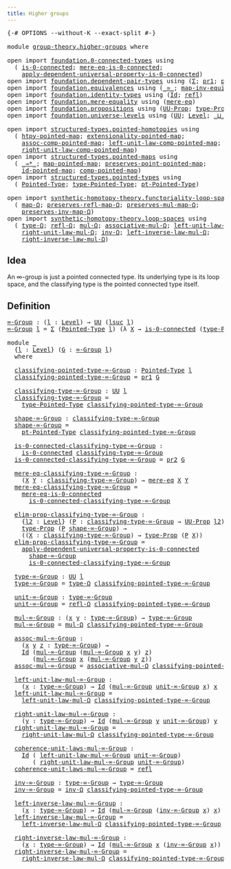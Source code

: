 ```yaml
---
title: Higher groups
---
```


<pre class="Agda"><a id="39" class="Symbol">{-#</a> <a id="43" class="Keyword">OPTIONS</a> <a id="51" class="Pragma">--without-K</a> <a id="63" class="Pragma">--exact-split</a> <a id="77" class="Symbol">#-}</a>

<a id="82" class="Keyword">module</a> <a id="89" href="group-theory.higher-groups.html" class="Module">group-theory.higher-groups</a> <a id="116" class="Keyword">where</a>

<a id="123" class="Keyword">open</a> <a id="128" class="Keyword">import</a> <a id="135" href="foundation.0-connected-types.html" class="Module">foundation.0-connected-types</a> <a id="164" class="Keyword">using</a>
  <a id="172" class="Symbol">(</a> <a id="174" href="foundation.0-connected-types.html#1858" class="Function">is-0-connected</a><a id="188" class="Symbol">;</a> <a id="190" href="foundation.0-connected-types.html#2229" class="Function">mere-eq-is-0-connected</a><a id="212" class="Symbol">;</a>
    <a id="218" href="foundation.0-connected-types.html#3868" class="Function">apply-dependent-universal-property-is-0-connected</a><a id="267" class="Symbol">)</a>
<a id="269" class="Keyword">open</a> <a id="274" class="Keyword">import</a> <a id="281" href="foundation.dependent-pair-types.html" class="Module">foundation.dependent-pair-types</a> <a id="313" class="Keyword">using</a> <a id="319" class="Symbol">(</a><a id="320" href="foundation-core.dependent-pair-types.html#515" class="Record">Σ</a><a id="321" class="Symbol">;</a> <a id="323" href="foundation-core.dependent-pair-types.html#605" class="Field">pr1</a><a id="326" class="Symbol">;</a> <a id="328" href="foundation-core.dependent-pair-types.html#617" class="Field">pr2</a><a id="331" class="Symbol">)</a>
<a id="333" class="Keyword">open</a> <a id="338" class="Keyword">import</a> <a id="345" href="foundation.equivalences.html" class="Module">foundation.equivalences</a> <a id="369" class="Keyword">using</a> <a id="375" class="Symbol">(</a><a id="376" href="foundation-core.equivalences.html#1621" class="Function Operator">_≃_</a><a id="379" class="Symbol">;</a> <a id="381" href="foundation-core.equivalences.html#5036" class="Function">map-inv-equiv</a><a id="394" class="Symbol">)</a>
<a id="396" class="Keyword">open</a> <a id="401" class="Keyword">import</a> <a id="408" href="foundation.identity-types.html" class="Module">foundation.identity-types</a> <a id="434" class="Keyword">using</a> <a id="440" class="Symbol">(</a><a id="441" href="foundation-core.identity-types.html#1767" class="Datatype">Id</a><a id="443" class="Symbol">;</a> <a id="445" href="foundation-core.identity-types.html#1820" class="InductiveConstructor">refl</a><a id="449" class="Symbol">)</a>
<a id="451" class="Keyword">open</a> <a id="456" class="Keyword">import</a> <a id="463" href="foundation.mere-equality.html" class="Module">foundation.mere-equality</a> <a id="488" class="Keyword">using</a> <a id="494" class="Symbol">(</a><a id="495" href="foundation.mere-equality.html#1195" class="Function">mere-eq</a><a id="502" class="Symbol">)</a>
<a id="504" class="Keyword">open</a> <a id="509" class="Keyword">import</a> <a id="516" href="foundation.propositions.html" class="Module">foundation.propositions</a> <a id="540" class="Keyword">using</a> <a id="546" class="Symbol">(</a><a id="547" href="foundation-core.propositions.html#1393" class="Function">UU-Prop</a><a id="554" class="Symbol">;</a> <a id="556" href="foundation-core.propositions.html#1495" class="Function">type-Prop</a><a id="565" class="Symbol">)</a>
<a id="567" class="Keyword">open</a> <a id="572" class="Keyword">import</a> <a id="579" href="foundation.universe-levels.html" class="Module">foundation.universe-levels</a> <a id="606" class="Keyword">using</a> <a id="612" class="Symbol">(</a><a id="613" href="foundation-core.universe-levels.html#235" class="Primitive">UU</a><a id="615" class="Symbol">;</a> <a id="617" href="Agda.Primitive.html#597" class="Postulate">Level</a><a id="622" class="Symbol">;</a> <a id="624" href="Agda.Primitive.html#810" class="Primitive Operator">_⊔_</a><a id="627" class="Symbol">;</a> <a id="629" href="Agda.Primitive.html#780" class="Primitive">lsuc</a><a id="633" class="Symbol">)</a>

<a id="636" class="Keyword">open</a> <a id="641" class="Keyword">import</a> <a id="648" href="structured-types.pointed-homotopies.html" class="Module">structured-types.pointed-homotopies</a> <a id="684" class="Keyword">using</a>
  <a id="692" class="Symbol">(</a> <a id="694" href="structured-types.pointed-homotopies.html#2941" class="Function">htpy-pointed-map</a><a id="710" class="Symbol">;</a> <a id="712" href="structured-types.pointed-homotopies.html#3058" class="Function">extensionality-pointed-map</a><a id="738" class="Symbol">;</a>
    <a id="744" href="structured-types.pointed-homotopies.html#4119" class="Function">assoc-comp-pointed-map</a><a id="766" class="Symbol">;</a> <a id="768" href="structured-types.pointed-homotopies.html#3507" class="Function">left-unit-law-comp-pointed-map</a><a id="798" class="Symbol">;</a>
    <a id="804" href="structured-types.pointed-homotopies.html#3874" class="Function">right-unit-law-comp-pointed-map</a><a id="835" class="Symbol">)</a>
<a id="837" class="Keyword">open</a> <a id="842" class="Keyword">import</a> <a id="849" href="structured-types.pointed-maps.html" class="Module">structured-types.pointed-maps</a> <a id="879" class="Keyword">using</a>
  <a id="887" class="Symbol">(</a> <a id="889" href="structured-types.pointed-maps.html#1015" class="Function Operator">_→*_</a><a id="893" class="Symbol">;</a> <a id="895" href="structured-types.pointed-maps.html#1575" class="Function">map-pointed-map</a><a id="910" class="Symbol">;</a> <a id="912" href="structured-types.pointed-maps.html#1675" class="Function">preserves-point-pointed-map</a><a id="939" class="Symbol">;</a>
    <a id="945" href="structured-types.pointed-maps.html#3709" class="Function">id-pointed-map</a><a id="959" class="Symbol">;</a> <a id="961" href="structured-types.pointed-maps.html#3342" class="Function">comp-pointed-map</a><a id="977" class="Symbol">)</a>
<a id="979" class="Keyword">open</a> <a id="984" class="Keyword">import</a> <a id="991" href="structured-types.pointed-types.html" class="Module">structured-types.pointed-types</a> <a id="1022" class="Keyword">using</a>
  <a id="1030" class="Symbol">(</a> <a id="1032" href="structured-types.pointed-types.html#383" class="Function">Pointed-Type</a><a id="1044" class="Symbol">;</a> <a id="1046" href="structured-types.pointed-types.html#518" class="Function">type-Pointed-Type</a><a id="1063" class="Symbol">;</a> <a id="1065" href="structured-types.pointed-types.html#576" class="Function">pt-Pointed-Type</a><a id="1080" class="Symbol">)</a>

<a id="1083" class="Keyword">open</a> <a id="1088" class="Keyword">import</a> <a id="1095" href="synthetic-homotopy-theory.functoriality-loop-spaces.html" class="Module">synthetic-homotopy-theory.functoriality-loop-spaces</a> <a id="1147" class="Keyword">using</a>
  <a id="1155" class="Symbol">(</a> <a id="1157" href="synthetic-homotopy-theory.functoriality-loop-spaces.html#1184" class="Function">map-Ω</a><a id="1162" class="Symbol">;</a> <a id="1164" href="synthetic-homotopy-theory.functoriality-loop-spaces.html#1324" class="Function">preserves-refl-map-Ω</a><a id="1184" class="Symbol">;</a> <a id="1186" href="synthetic-homotopy-theory.functoriality-loop-spaces.html#1504" class="Function">preserves-mul-map-Ω</a><a id="1205" class="Symbol">;</a>
    <a id="1211" href="synthetic-homotopy-theory.functoriality-loop-spaces.html#1894" class="Function">preserves-inv-map-Ω</a><a id="1230" class="Symbol">)</a>
<a id="1232" class="Keyword">open</a> <a id="1237" class="Keyword">import</a> <a id="1244" href="synthetic-homotopy-theory.loop-spaces.html" class="Module">synthetic-homotopy-theory.loop-spaces</a> <a id="1282" class="Keyword">using</a>
  <a id="1290" class="Symbol">(</a> <a id="1292" href="synthetic-homotopy-theory.loop-spaces.html#1115" class="Function">type-Ω</a><a id="1298" class="Symbol">;</a> <a id="1300" href="synthetic-homotopy-theory.loop-spaces.html#1186" class="Function">refl-Ω</a><a id="1306" class="Symbol">;</a> <a id="1308" href="synthetic-homotopy-theory.loop-spaces.html#1376" class="Function">mul-Ω</a><a id="1313" class="Symbol">;</a> <a id="1315" href="synthetic-homotopy-theory.loop-spaces.html#2799" class="Function">associative-mul-Ω</a><a id="1332" class="Symbol">;</a> <a id="1334" href="synthetic-homotopy-theory.loop-spaces.html#1626" class="Function">left-unit-law-mul-Ω</a><a id="1353" class="Symbol">;</a>
    <a id="1359" href="synthetic-homotopy-theory.loop-spaces.html#1736" class="Function">right-unit-law-mul-Ω</a><a id="1379" class="Symbol">;</a> <a id="1381" href="synthetic-homotopy-theory.loop-spaces.html#2257" class="Function">inv-Ω</a><a id="1386" class="Symbol">;</a> <a id="1388" href="synthetic-homotopy-theory.loop-spaces.html#2302" class="Function">left-inverse-law-mul-Ω</a><a id="1410" class="Symbol">;</a>
    <a id="1416" href="synthetic-homotopy-theory.loop-spaces.html#2427" class="Function">right-inverse-law-mul-Ω</a><a id="1439" class="Symbol">)</a>
</pre>
## Idea

An ∞-group is just a pointed connected type. Its underlying type is its loop space, and the classifying type is the pointed connected type itself.

## Definition

<pre class="Agda"><a id="∞-Group"></a><a id="1626" href="group-theory.higher-groups.html#1626" class="Function">∞-Group</a> <a id="1634" class="Symbol">:</a> <a id="1636" class="Symbol">(</a><a id="1637" href="group-theory.higher-groups.html#1637" class="Bound">l</a> <a id="1639" class="Symbol">:</a> <a id="1641" href="Agda.Primitive.html#597" class="Postulate">Level</a><a id="1646" class="Symbol">)</a> <a id="1648" class="Symbol">→</a> <a id="1650" href="foundation-core.universe-levels.html#235" class="Primitive">UU</a> <a id="1653" class="Symbol">(</a><a id="1654" href="Agda.Primitive.html#780" class="Primitive">lsuc</a> <a id="1659" href="group-theory.higher-groups.html#1637" class="Bound">l</a><a id="1660" class="Symbol">)</a>
<a id="1662" href="group-theory.higher-groups.html#1626" class="Function">∞-Group</a> <a id="1670" href="group-theory.higher-groups.html#1670" class="Bound">l</a> <a id="1672" class="Symbol">=</a> <a id="1674" href="foundation-core.dependent-pair-types.html#515" class="Record">Σ</a> <a id="1676" class="Symbol">(</a><a id="1677" href="structured-types.pointed-types.html#383" class="Function">Pointed-Type</a> <a id="1690" href="group-theory.higher-groups.html#1670" class="Bound">l</a><a id="1691" class="Symbol">)</a> <a id="1693" class="Symbol">(λ</a> <a id="1696" href="group-theory.higher-groups.html#1696" class="Bound">X</a> <a id="1698" class="Symbol">→</a> <a id="1700" href="foundation.0-connected-types.html#1858" class="Function">is-0-connected</a> <a id="1715" class="Symbol">(</a><a id="1716" href="structured-types.pointed-types.html#518" class="Function">type-Pointed-Type</a> <a id="1734" href="group-theory.higher-groups.html#1696" class="Bound">X</a><a id="1735" class="Symbol">))</a>

<a id="1739" class="Keyword">module</a> <a id="1746" href="group-theory.higher-groups.html#1746" class="Module">_</a>
  <a id="1750" class="Symbol">{</a><a id="1751" href="group-theory.higher-groups.html#1751" class="Bound">l</a> <a id="1753" class="Symbol">:</a> <a id="1755" href="Agda.Primitive.html#597" class="Postulate">Level</a><a id="1760" class="Symbol">}</a> <a id="1762" class="Symbol">(</a><a id="1763" href="group-theory.higher-groups.html#1763" class="Bound">G</a> <a id="1765" class="Symbol">:</a> <a id="1767" href="group-theory.higher-groups.html#1626" class="Function">∞-Group</a> <a id="1775" href="group-theory.higher-groups.html#1751" class="Bound">l</a><a id="1776" class="Symbol">)</a>
  <a id="1780" class="Keyword">where</a>

  <a id="1789" href="group-theory.higher-groups.html#1789" class="Function">classifying-pointed-type-∞-Group</a> <a id="1822" class="Symbol">:</a> <a id="1824" href="structured-types.pointed-types.html#383" class="Function">Pointed-Type</a> <a id="1837" href="group-theory.higher-groups.html#1751" class="Bound">l</a>
  <a id="1841" href="group-theory.higher-groups.html#1789" class="Function">classifying-pointed-type-∞-Group</a> <a id="1874" class="Symbol">=</a> <a id="1876" href="foundation-core.dependent-pair-types.html#605" class="Field">pr1</a> <a id="1880" href="group-theory.higher-groups.html#1763" class="Bound">G</a>

  <a id="1885" href="group-theory.higher-groups.html#1885" class="Function">classifying-type-∞-Group</a> <a id="1910" class="Symbol">:</a> <a id="1912" href="foundation-core.universe-levels.html#235" class="Primitive">UU</a> <a id="1915" href="group-theory.higher-groups.html#1751" class="Bound">l</a>
  <a id="1919" href="group-theory.higher-groups.html#1885" class="Function">classifying-type-∞-Group</a> <a id="1944" class="Symbol">=</a>
    <a id="1950" href="structured-types.pointed-types.html#518" class="Function">type-Pointed-Type</a> <a id="1968" href="group-theory.higher-groups.html#1789" class="Function">classifying-pointed-type-∞-Group</a>

  <a id="2004" href="group-theory.higher-groups.html#2004" class="Function">shape-∞-Group</a> <a id="2018" class="Symbol">:</a> <a id="2020" href="group-theory.higher-groups.html#1885" class="Function">classifying-type-∞-Group</a>
  <a id="2047" href="group-theory.higher-groups.html#2004" class="Function">shape-∞-Group</a> <a id="2061" class="Symbol">=</a>
    <a id="2067" href="structured-types.pointed-types.html#576" class="Function">pt-Pointed-Type</a> <a id="2083" href="group-theory.higher-groups.html#1789" class="Function">classifying-pointed-type-∞-Group</a>

  <a id="2119" href="group-theory.higher-groups.html#2119" class="Function">is-0-connected-classifying-type-∞-Group</a> <a id="2159" class="Symbol">:</a>
    <a id="2165" href="foundation.0-connected-types.html#1858" class="Function">is-0-connected</a> <a id="2180" href="group-theory.higher-groups.html#1885" class="Function">classifying-type-∞-Group</a>
  <a id="2207" href="group-theory.higher-groups.html#2119" class="Function">is-0-connected-classifying-type-∞-Group</a> <a id="2247" class="Symbol">=</a> <a id="2249" href="foundation-core.dependent-pair-types.html#617" class="Field">pr2</a> <a id="2253" href="group-theory.higher-groups.html#1763" class="Bound">G</a>

  <a id="2258" href="group-theory.higher-groups.html#2258" class="Function">mere-eq-classifying-type-∞-Group</a> <a id="2291" class="Symbol">:</a>
    <a id="2297" class="Symbol">(</a><a id="2298" href="group-theory.higher-groups.html#2298" class="Bound">X</a> <a id="2300" href="group-theory.higher-groups.html#2300" class="Bound">Y</a> <a id="2302" class="Symbol">:</a> <a id="2304" href="group-theory.higher-groups.html#1885" class="Function">classifying-type-∞-Group</a><a id="2328" class="Symbol">)</a> <a id="2330" class="Symbol">→</a> <a id="2332" href="foundation.mere-equality.html#1195" class="Function">mere-eq</a> <a id="2340" href="group-theory.higher-groups.html#2298" class="Bound">X</a> <a id="2342" href="group-theory.higher-groups.html#2300" class="Bound">Y</a>
  <a id="2346" href="group-theory.higher-groups.html#2258" class="Function">mere-eq-classifying-type-∞-Group</a> <a id="2379" class="Symbol">=</a>
    <a id="2385" href="foundation.0-connected-types.html#2229" class="Function">mere-eq-is-0-connected</a>
      <a id="2414" href="group-theory.higher-groups.html#2119" class="Function">is-0-connected-classifying-type-∞-Group</a>

  <a id="2457" href="group-theory.higher-groups.html#2457" class="Function">elim-prop-classifying-type-∞-Group</a> <a id="2492" class="Symbol">:</a>
    <a id="2498" class="Symbol">{</a><a id="2499" href="group-theory.higher-groups.html#2499" class="Bound">l2</a> <a id="2502" class="Symbol">:</a> <a id="2504" href="Agda.Primitive.html#597" class="Postulate">Level</a><a id="2509" class="Symbol">}</a> <a id="2511" class="Symbol">(</a><a id="2512" href="group-theory.higher-groups.html#2512" class="Bound">P</a> <a id="2514" class="Symbol">:</a> <a id="2516" href="group-theory.higher-groups.html#1885" class="Function">classifying-type-∞-Group</a> <a id="2541" class="Symbol">→</a> <a id="2543" href="foundation-core.propositions.html#1393" class="Function">UU-Prop</a> <a id="2551" href="group-theory.higher-groups.html#2499" class="Bound">l2</a><a id="2553" class="Symbol">)</a> <a id="2555" class="Symbol">→</a>
    <a id="2561" href="foundation-core.propositions.html#1495" class="Function">type-Prop</a> <a id="2571" class="Symbol">(</a><a id="2572" href="group-theory.higher-groups.html#2512" class="Bound">P</a> <a id="2574" href="group-theory.higher-groups.html#2004" class="Function">shape-∞-Group</a><a id="2587" class="Symbol">)</a> <a id="2589" class="Symbol">→</a>
    <a id="2595" class="Symbol">((</a><a id="2597" href="group-theory.higher-groups.html#2597" class="Bound">X</a> <a id="2599" class="Symbol">:</a> <a id="2601" href="group-theory.higher-groups.html#1885" class="Function">classifying-type-∞-Group</a><a id="2625" class="Symbol">)</a> <a id="2627" class="Symbol">→</a> <a id="2629" href="foundation-core.propositions.html#1495" class="Function">type-Prop</a> <a id="2639" class="Symbol">(</a><a id="2640" href="group-theory.higher-groups.html#2512" class="Bound">P</a> <a id="2642" href="group-theory.higher-groups.html#2597" class="Bound">X</a><a id="2643" class="Symbol">))</a>
  <a id="2648" href="group-theory.higher-groups.html#2457" class="Function">elim-prop-classifying-type-∞-Group</a> <a id="2683" class="Symbol">=</a>
    <a id="2689" href="foundation.0-connected-types.html#3868" class="Function">apply-dependent-universal-property-is-0-connected</a>
      <a id="2745" href="group-theory.higher-groups.html#2004" class="Function">shape-∞-Group</a>
      <a id="2765" href="group-theory.higher-groups.html#2119" class="Function">is-0-connected-classifying-type-∞-Group</a>

  <a id="2808" href="group-theory.higher-groups.html#2808" class="Function">type-∞-Group</a> <a id="2821" class="Symbol">:</a> <a id="2823" href="foundation-core.universe-levels.html#235" class="Primitive">UU</a> <a id="2826" href="group-theory.higher-groups.html#1751" class="Bound">l</a>
  <a id="2830" href="group-theory.higher-groups.html#2808" class="Function">type-∞-Group</a> <a id="2843" class="Symbol">=</a> <a id="2845" href="synthetic-homotopy-theory.loop-spaces.html#1115" class="Function">type-Ω</a> <a id="2852" href="group-theory.higher-groups.html#1789" class="Function">classifying-pointed-type-∞-Group</a>

  <a id="2888" href="group-theory.higher-groups.html#2888" class="Function">unit-∞-Group</a> <a id="2901" class="Symbol">:</a> <a id="2903" href="group-theory.higher-groups.html#2808" class="Function">type-∞-Group</a>
  <a id="2918" href="group-theory.higher-groups.html#2888" class="Function">unit-∞-Group</a> <a id="2931" class="Symbol">=</a> <a id="2933" href="synthetic-homotopy-theory.loop-spaces.html#1186" class="Function">refl-Ω</a> <a id="2940" href="group-theory.higher-groups.html#1789" class="Function">classifying-pointed-type-∞-Group</a>

  <a id="2976" href="group-theory.higher-groups.html#2976" class="Function">mul-∞-Group</a> <a id="2988" class="Symbol">:</a> <a id="2990" class="Symbol">(</a><a id="2991" href="group-theory.higher-groups.html#2991" class="Bound">x</a> <a id="2993" href="group-theory.higher-groups.html#2993" class="Bound">y</a> <a id="2995" class="Symbol">:</a> <a id="2997" href="group-theory.higher-groups.html#2808" class="Function">type-∞-Group</a><a id="3009" class="Symbol">)</a> <a id="3011" class="Symbol">→</a> <a id="3013" href="group-theory.higher-groups.html#2808" class="Function">type-∞-Group</a>
  <a id="3028" href="group-theory.higher-groups.html#2976" class="Function">mul-∞-Group</a> <a id="3040" class="Symbol">=</a> <a id="3042" href="synthetic-homotopy-theory.loop-spaces.html#1376" class="Function">mul-Ω</a> <a id="3048" href="group-theory.higher-groups.html#1789" class="Function">classifying-pointed-type-∞-Group</a>

  <a id="3084" href="group-theory.higher-groups.html#3084" class="Function">assoc-mul-∞-Group</a> <a id="3102" class="Symbol">:</a>
    <a id="3108" class="Symbol">(</a><a id="3109" href="group-theory.higher-groups.html#3109" class="Bound">x</a> <a id="3111" href="group-theory.higher-groups.html#3111" class="Bound">y</a> <a id="3113" href="group-theory.higher-groups.html#3113" class="Bound">z</a> <a id="3115" class="Symbol">:</a> <a id="3117" href="group-theory.higher-groups.html#2808" class="Function">type-∞-Group</a><a id="3129" class="Symbol">)</a> <a id="3131" class="Symbol">→</a>
    <a id="3137" href="foundation-core.identity-types.html#1767" class="Datatype">Id</a> <a id="3140" class="Symbol">(</a><a id="3141" href="group-theory.higher-groups.html#2976" class="Function">mul-∞-Group</a> <a id="3153" class="Symbol">(</a><a id="3154" href="group-theory.higher-groups.html#2976" class="Function">mul-∞-Group</a> <a id="3166" href="group-theory.higher-groups.html#3109" class="Bound">x</a> <a id="3168" href="group-theory.higher-groups.html#3111" class="Bound">y</a><a id="3169" class="Symbol">)</a> <a id="3171" href="group-theory.higher-groups.html#3113" class="Bound">z</a><a id="3172" class="Symbol">)</a>
       <a id="3181" class="Symbol">(</a><a id="3182" href="group-theory.higher-groups.html#2976" class="Function">mul-∞-Group</a> <a id="3194" href="group-theory.higher-groups.html#3109" class="Bound">x</a> <a id="3196" class="Symbol">(</a><a id="3197" href="group-theory.higher-groups.html#2976" class="Function">mul-∞-Group</a> <a id="3209" href="group-theory.higher-groups.html#3111" class="Bound">y</a> <a id="3211" href="group-theory.higher-groups.html#3113" class="Bound">z</a><a id="3212" class="Symbol">))</a>
  <a id="3217" href="group-theory.higher-groups.html#3084" class="Function">assoc-mul-∞-Group</a> <a id="3235" class="Symbol">=</a> <a id="3237" href="synthetic-homotopy-theory.loop-spaces.html#2799" class="Function">associative-mul-Ω</a> <a id="3255" href="group-theory.higher-groups.html#1789" class="Function">classifying-pointed-type-∞-Group</a>

  <a id="3291" href="group-theory.higher-groups.html#3291" class="Function">left-unit-law-mul-∞-Group</a> <a id="3317" class="Symbol">:</a>
    <a id="3323" class="Symbol">(</a><a id="3324" href="group-theory.higher-groups.html#3324" class="Bound">x</a> <a id="3326" class="Symbol">:</a> <a id="3328" href="group-theory.higher-groups.html#2808" class="Function">type-∞-Group</a><a id="3340" class="Symbol">)</a> <a id="3342" class="Symbol">→</a> <a id="3344" href="foundation-core.identity-types.html#1767" class="Datatype">Id</a> <a id="3347" class="Symbol">(</a><a id="3348" href="group-theory.higher-groups.html#2976" class="Function">mul-∞-Group</a> <a id="3360" href="group-theory.higher-groups.html#2888" class="Function">unit-∞-Group</a> <a id="3373" href="group-theory.higher-groups.html#3324" class="Bound">x</a><a id="3374" class="Symbol">)</a> <a id="3376" href="group-theory.higher-groups.html#3324" class="Bound">x</a>
  <a id="3380" href="group-theory.higher-groups.html#3291" class="Function">left-unit-law-mul-∞-Group</a> <a id="3406" class="Symbol">=</a>
    <a id="3412" href="synthetic-homotopy-theory.loop-spaces.html#1626" class="Function">left-unit-law-mul-Ω</a> <a id="3432" href="group-theory.higher-groups.html#1789" class="Function">classifying-pointed-type-∞-Group</a>

  <a id="3468" href="group-theory.higher-groups.html#3468" class="Function">right-unit-law-mul-∞-Group</a> <a id="3495" class="Symbol">:</a>
    <a id="3501" class="Symbol">(</a><a id="3502" href="group-theory.higher-groups.html#3502" class="Bound">y</a> <a id="3504" class="Symbol">:</a> <a id="3506" href="group-theory.higher-groups.html#2808" class="Function">type-∞-Group</a><a id="3518" class="Symbol">)</a> <a id="3520" class="Symbol">→</a> <a id="3522" href="foundation-core.identity-types.html#1767" class="Datatype">Id</a> <a id="3525" class="Symbol">(</a><a id="3526" href="group-theory.higher-groups.html#2976" class="Function">mul-∞-Group</a> <a id="3538" href="group-theory.higher-groups.html#3502" class="Bound">y</a> <a id="3540" href="group-theory.higher-groups.html#2888" class="Function">unit-∞-Group</a><a id="3552" class="Symbol">)</a> <a id="3554" href="group-theory.higher-groups.html#3502" class="Bound">y</a>
  <a id="3558" href="group-theory.higher-groups.html#3468" class="Function">right-unit-law-mul-∞-Group</a> <a id="3585" class="Symbol">=</a>
    <a id="3591" href="synthetic-homotopy-theory.loop-spaces.html#1736" class="Function">right-unit-law-mul-Ω</a> <a id="3612" href="group-theory.higher-groups.html#1789" class="Function">classifying-pointed-type-∞-Group</a>

  <a id="3648" href="group-theory.higher-groups.html#3648" class="Function">coherence-unit-laws-mul-∞-Group</a> <a id="3680" class="Symbol">:</a>
    <a id="3686" href="foundation-core.identity-types.html#1767" class="Datatype">Id</a> <a id="3689" class="Symbol">(</a> <a id="3691" href="group-theory.higher-groups.html#3291" class="Function">left-unit-law-mul-∞-Group</a> <a id="3717" href="group-theory.higher-groups.html#2888" class="Function">unit-∞-Group</a><a id="3729" class="Symbol">)</a>
       <a id="3738" class="Symbol">(</a> <a id="3740" href="group-theory.higher-groups.html#3468" class="Function">right-unit-law-mul-∞-Group</a> <a id="3767" href="group-theory.higher-groups.html#2888" class="Function">unit-∞-Group</a><a id="3779" class="Symbol">)</a>
  <a id="3783" href="group-theory.higher-groups.html#3648" class="Function">coherence-unit-laws-mul-∞-Group</a> <a id="3815" class="Symbol">=</a> <a id="3817" href="foundation-core.identity-types.html#1820" class="InductiveConstructor">refl</a>

  <a id="3825" href="group-theory.higher-groups.html#3825" class="Function">inv-∞-Group</a> <a id="3837" class="Symbol">:</a> <a id="3839" href="group-theory.higher-groups.html#2808" class="Function">type-∞-Group</a> <a id="3852" class="Symbol">→</a> <a id="3854" href="group-theory.higher-groups.html#2808" class="Function">type-∞-Group</a>
  <a id="3869" href="group-theory.higher-groups.html#3825" class="Function">inv-∞-Group</a> <a id="3881" class="Symbol">=</a> <a id="3883" href="synthetic-homotopy-theory.loop-spaces.html#2257" class="Function">inv-Ω</a> <a id="3889" href="group-theory.higher-groups.html#1789" class="Function">classifying-pointed-type-∞-Group</a>

  <a id="3925" href="group-theory.higher-groups.html#3925" class="Function">left-inverse-law-mul-∞-Group</a> <a id="3954" class="Symbol">:</a>
    <a id="3960" class="Symbol">(</a><a id="3961" href="group-theory.higher-groups.html#3961" class="Bound">x</a> <a id="3963" class="Symbol">:</a> <a id="3965" href="group-theory.higher-groups.html#2808" class="Function">type-∞-Group</a><a id="3977" class="Symbol">)</a> <a id="3979" class="Symbol">→</a> <a id="3981" href="foundation-core.identity-types.html#1767" class="Datatype">Id</a> <a id="3984" class="Symbol">(</a><a id="3985" href="group-theory.higher-groups.html#2976" class="Function">mul-∞-Group</a> <a id="3997" class="Symbol">(</a><a id="3998" href="group-theory.higher-groups.html#3825" class="Function">inv-∞-Group</a> <a id="4010" href="group-theory.higher-groups.html#3961" class="Bound">x</a><a id="4011" class="Symbol">)</a> <a id="4013" href="group-theory.higher-groups.html#3961" class="Bound">x</a><a id="4014" class="Symbol">)</a> <a id="4016" href="group-theory.higher-groups.html#2888" class="Function">unit-∞-Group</a>
  <a id="4031" href="group-theory.higher-groups.html#3925" class="Function">left-inverse-law-mul-∞-Group</a> <a id="4060" class="Symbol">=</a>
    <a id="4066" href="synthetic-homotopy-theory.loop-spaces.html#2302" class="Function">left-inverse-law-mul-Ω</a> <a id="4089" href="group-theory.higher-groups.html#1789" class="Function">classifying-pointed-type-∞-Group</a>

  <a id="4125" href="group-theory.higher-groups.html#4125" class="Function">right-inverse-law-mul-∞-Group</a> <a id="4155" class="Symbol">:</a>
    <a id="4161" class="Symbol">(</a><a id="4162" href="group-theory.higher-groups.html#4162" class="Bound">x</a> <a id="4164" class="Symbol">:</a> <a id="4166" href="group-theory.higher-groups.html#2808" class="Function">type-∞-Group</a><a id="4178" class="Symbol">)</a> <a id="4180" class="Symbol">→</a> <a id="4182" href="foundation-core.identity-types.html#1767" class="Datatype">Id</a> <a id="4185" class="Symbol">(</a><a id="4186" href="group-theory.higher-groups.html#2976" class="Function">mul-∞-Group</a> <a id="4198" href="group-theory.higher-groups.html#4162" class="Bound">x</a> <a id="4200" class="Symbol">(</a><a id="4201" href="group-theory.higher-groups.html#3825" class="Function">inv-∞-Group</a> <a id="4213" href="group-theory.higher-groups.html#4162" class="Bound">x</a><a id="4214" class="Symbol">))</a> <a id="4217" href="group-theory.higher-groups.html#2888" class="Function">unit-∞-Group</a>
  <a id="4232" href="group-theory.higher-groups.html#4125" class="Function">right-inverse-law-mul-∞-Group</a> <a id="4262" class="Symbol">=</a>
    <a id="4268" href="synthetic-homotopy-theory.loop-spaces.html#2427" class="Function">right-inverse-law-mul-Ω</a> <a id="4292" href="group-theory.higher-groups.html#1789" class="Function">classifying-pointed-type-∞-Group</a>
</pre>